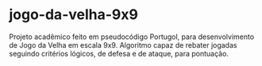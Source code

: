 # jogo-da-velha-9x9
Projeto acadêmico feito em pseudocódigo Portugol, para desenvolvimento de Jogo da Velha em escala 9x9. Algoritmo capaz de rebater jogadas seguindo critérios lógicos, de defesa e de ataque, para pontuação.
